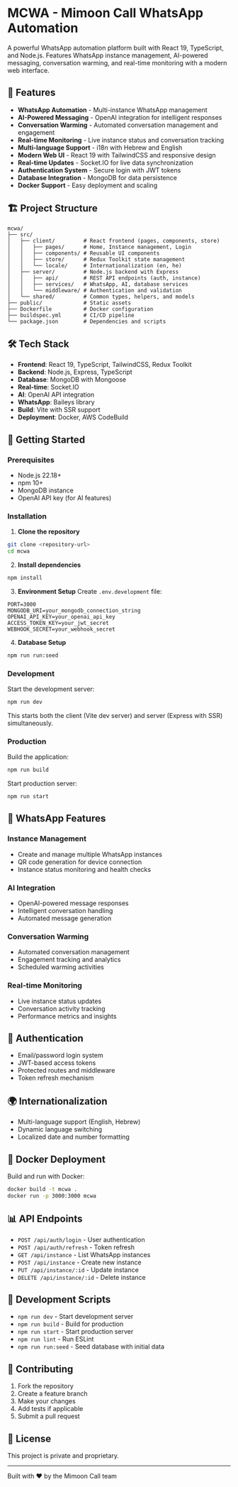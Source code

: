 # MCWA - Mimoon Call WhatsApp Automation

A powerful WhatsApp automation platform built with React 19, TypeScript, and Node.js. Features WhatsApp instance management, AI-powered messaging, conversation warming, and real-time monitoring with a modern web interface.

## 🚀 Features

- **WhatsApp Automation** - Multi-instance WhatsApp management
- **AI-Powered Messaging** - OpenAI integration for intelligent responses
- **Conversation Warming** - Automated conversation management and engagement
- **Real-time Monitoring** - Live instance status and conversation tracking
- **Multi-language Support** - i18n with Hebrew and English
- **Modern Web UI** - React 19 with TailwindCSS and responsive design
- **Real-time Updates** - Socket.IO for live data synchronization
- **Authentication System** - Secure login with JWT tokens
- **Database Integration** - MongoDB for data persistence
- **Docker Support** - Easy deployment and scaling

## 🏗️ Project Structure

```
mcwa/
├── src/
│   ├── client/         # React frontend (pages, components, store)
│   │   ├── pages/      # Home, Instance management, Login
│   │   ├── components/ # Reusable UI components
│   │   ├── store/      # Redux Toolkit state management
│   │   └── locale/     # Internationalization (en, he)
│   ├── server/         # Node.js backend with Express
│   │   ├── api/        # REST API endpoints (auth, instance)
│   │   ├── services/   # WhatsApp, AI, database services
│   │   └── middleware/ # Authentication and validation
│   └── shared/         # Common types, helpers, and models
├── public/             # Static assets
├── Dockerfile          # Docker configuration
├── buildspec.yml       # CI/CD pipeline
└── package.json        # Dependencies and scripts
```

## 🛠️ Tech Stack

- **Frontend**: React 19, TypeScript, TailwindCSS, Redux Toolkit
- **Backend**: Node.js, Express, TypeScript
- **Database**: MongoDB with Mongoose
- **Real-time**: Socket.IO
- **AI**: OpenAI API integration
- **WhatsApp**: Baileys library
- **Build**: Vite with SSR support
- **Deployment**: Docker, AWS CodeBuild

## 🚀 Getting Started

### Prerequisites
- Node.js 22.18+
- npm 10+
- MongoDB instance
- OpenAI API key (for AI features)

### Installation

1. **Clone the repository**
```bash
git clone <repository-url>
cd mcwa
```

2. **Install dependencies**
```bash
npm install
```

3. **Environment Setup**
Create `.env.development` file:
```env
PORT=3000
MONGODB_URI=your_mongodb_connection_string
OPENAI_API_KEY=your_openai_api_key
ACCESS_TOKEN_KEY=your_jwt_secret
WEBHOOK_SECRET=your_webhook_secret
```

4. **Database Setup**
```bash
npm run run:seed
```

### Development

Start the development server:
```bash
npm run dev
```

This starts both the client (Vite dev server) and server (Express with SSR) simultaneously.

### Production

Build the application:
```bash
npm run build
```

Start production server:
```bash
npm run start
```

## 📱 WhatsApp Features

### Instance Management
- Create and manage multiple WhatsApp instances
- QR code generation for device connection
- Instance status monitoring and health checks

### AI Integration
- OpenAI-powered message responses
- Intelligent conversation handling
- Automated message generation

### Conversation Warming
- Automated conversation management
- Engagement tracking and analytics
- Scheduled warming activities

### Real-time Monitoring
- Live instance status updates
- Conversation activity tracking
- Performance metrics and insights

## 🔐 Authentication

- Email/password login system
- JWT-based access tokens
- Protected routes and middleware
- Token refresh mechanism

## 🌍 Internationalization

- Multi-language support (English, Hebrew)
- Dynamic language switching
- Localized date and number formatting

## 🐳 Docker Deployment

Build and run with Docker:
```bash
docker build -t mcwa .
docker run -p 3000:3000 mcwa
```

## 📊 API Endpoints

- `POST /api/auth/login` - User authentication
- `POST /api/auth/refresh` - Token refresh
- `GET /api/instance` - List WhatsApp instances
- `POST /api/instance` - Create new instance
- `PUT /api/instance/:id` - Update instance
- `DELETE /api/instance/:id` - Delete instance

## 🔧 Development Scripts

- `npm run dev` - Start development server
- `npm run build` - Build for production
- `npm run start` - Start production server
- `npm run lint` - Run ESLint
- `npm run run:seed` - Seed database with initial data

## 🤝 Contributing

1. Fork the repository
2. Create a feature branch
3. Make your changes
4. Add tests if applicable
5. Submit a pull request

## 📄 License

This project is private and proprietary.

---

Built with ❤️ by the Mimoon Call team

